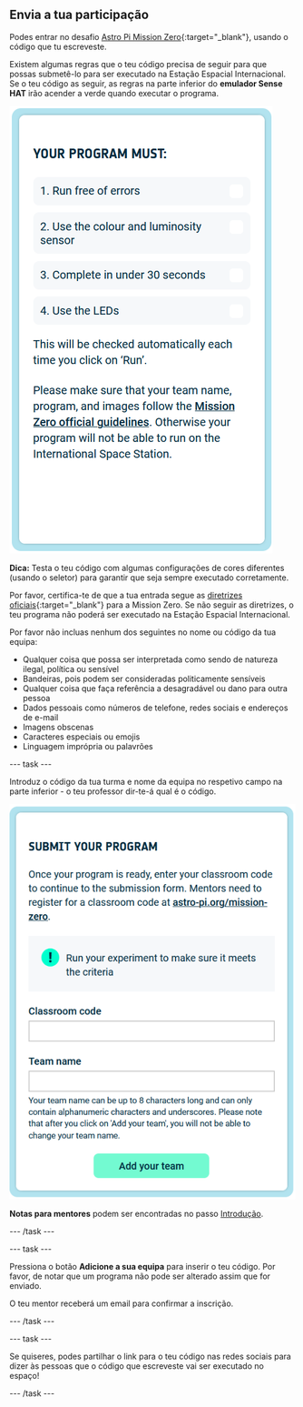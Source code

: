 ## Envia a tua participação

Podes entrar no desafio [Astro Pi Mission Zero](https://astro-pi.org/mission-zero){:target="_blank"}, usando o código que tu escreveste.

Existem algumas regras que o teu código precisa de seguir para que possas submetê-lo para ser executado na Estação Espacial Internacional. Se o teu código as seguir, as regras na parte inferior do **emulador Sense HAT** irão acender a verde quando executar o programa.

![A página da Mission Zero que mostra os critérios de verificação de entradas.](images/rules.png)

**Dica:** Testa o teu código com algumas configurações de cores diferentes (usando o seletor) para garantir que seja sempre executado corretamente.

Por favor, certifica-te de que a tua entrada segue as [diretrizes oficiais](https://astro-pi.org/mission-zero/guidelines){:target="_blank"} para a Mission Zero. Se não seguir as diretrizes, o teu programa não poderá ser executado na Estação Espacial Internacional.

Por favor não incluas nenhum dos seguintes no nome ou código da tua equipa:

+ Qualquer coisa que possa ser interpretada como sendo de natureza ilegal, política ou sensível
+ Bandeiras, pois podem ser consideradas politicamente sensíveis
+ Qualquer coisa que faça referência a desagradável ou dano para outra pessoa
+ Dados pessoais como números de telefone, redes sociais e endereços de e-mail
+ Imagens obscenas
+ Caracteres especiais ou emojis
+ Linguagem imprópria ou palavrões

--- task ---

Introduz o código da tua turma e nome da equipa no respetivo campo na parte inferior - o teu professor dir-te-á qual é o código.

![Formulário de submissão de código de sala de aula e nome da equipa](images/submission.png)

**Notas para mentores** podem ser encontradas no passo [Introdução](https://projects.raspberrypi.org/pt-PT/projects/astro-pi-mission-zero/0).

--- /task ---

--- task ---

Pressiona o botão **Adicione a sua equipa** para inserir o teu código. Por favor, de notar que um programa não pode ser alterado assim que for enviado.

O teu mentor receberá um email para confirmar a inscrição.

--- /task ---

--- task ---

Se quiseres, podes partilhar o link para o teu código nas redes sociais para dizer às pessoas que o código que escreveste vai ser executado no espaço!

--- /task ---

